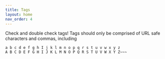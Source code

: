 ```yaml
---
title: Tags
layout: home
nav_order: 4
---
```

Check and double check tags! Tags should only be comprised of URL safe characters and commas, including
   ~~~0 1 2 3 4 5 6 7 8 9
  a b c d e f g h I j k l m n o p q r s t u v w x y z
  A B C D E F G H I J K L M N O P Q R S T U V W X Y Z~~~

